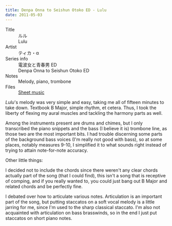 ```yaml
---
title: Denpa Onna to Seishun Otoko ED - Lulu
date: 2011-05-03
---
```


<dl>
  <dt>Title</dt>
  <dd>ルル</dd>
  <dd>Lulu</dd>

  <dt>Artist</dt>
  <dd>ティカ・α</dd>

  <dt>Series info</dt>
  <dd>電波女と青春男 ED</dd>
  <dd>Denpa Onna to Seishun Otoko ED</dd>

  <dt>Notes</dt>
  <dd>Melody, piano, trombone</dd>

  <dt>Files</dt>
  <dd><a href="/files/sheetmusic/Lulu.pdf">Sheet music</a></dd>
</dl>

<i>Lulu</i>'s melody was very simple and easy, taking me all of fifteen
minutes to take down. Textbook B Major, simple rhythm, et cetera.  Thus,
I took the liberty of flexing my aural muscles and tackling the harmony
parts as well.

Among the instruments present are drums and chimes, but I only
transcribed the piano snippets and the bass (I believe it is) trombone
line, as those two are the most important bits.  I had trouble
discerning some parts of the background bass voices (I'm really not good
with bass), so at some places, notably measures 9-10, I simplified it to
what sounds right instead of trying to attain note-for-note accuracy.

Other little things:

I decided not to include the chords since there weren't any clear chords
actually part of the song (that I could find), this isn't a song that is
receptive of comping, and if you really wanted to, you could just bang
out B Major and related chords and be perfectly fine.

I debated over how to articulate various notes. Articulation is an
important part of the song, but putting staccatos on a soft vocal melody
is a little jarring for me, since I'm used to the sharp classical
staccato.  I'm also not acquainted with articulation on bass brasswinds,
so in the end I just put staccatos on short piano notes.
